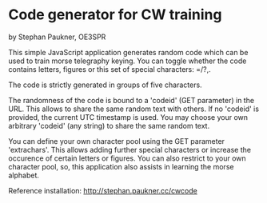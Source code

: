 # Code generator for CW training

by Stephan Paukner, OE3SPR

This simple JavaScript application generates random code
which can be used to train morse telegraphy keying.
You can toggle whether the code contains letters, figures or
this set of special characters: =/?,.

The code is strictly generated in groups of five characters.

The randomness of the code is bound to a 'codeid' (GET parameter) in the URL.
This allows to share the same random text with others.
If no 'codeid' is provided, the current UTC timestamp is used.
You may choose your own arbitrary 'codeid' (any string)
to share the same random text.

You can define your own character pool using the GET parameter 'extrachars'.
This allows adding further special characters or increase the occurence
of certain letters or figures.
You can also restrict to your own character pool, so,
this application also assists in learning the morse alphabet.

Reference installation: http://stephan.paukner.cc/cwcode

